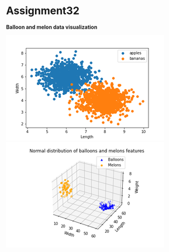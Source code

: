 # Assignment32

<strong>Balloon and melon data visualization</strong>

<img src='https://github.com/Parisa-Bagherzadeh/Machine-Learning/blob/main/Assignment32/charts/sactter%20plot%20of%20fruits.png'>

<img src='https://github.com/Parisa-Bagherzadeh/Machine-Learning/blob/main/Assignment32/charts/Normal%20distribution%20of%20balloons%20and%20melons%20features.png'>

